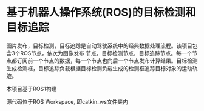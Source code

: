 # 基于机器人操作系统(ROS)的目标检测和目标追踪

图片发布，目标检测，目标追踪是自动驾驶系统中的经典数据处理流程。该项目包含3个ROS节点，依次为图像发布
节点，目标检测节点，目标追踪节点。每一个节点都订阅前一个节点的数据，每一个节点也向后一个节点发布计算结果。目标检测生成检测框，目标追踪负载根据目标检测负载生成的检测框追踪目标对象的运动轨迹。

本项目基于ROS1构建

源代码位于ROS Workspace, 即catkin_ws文件夹内


